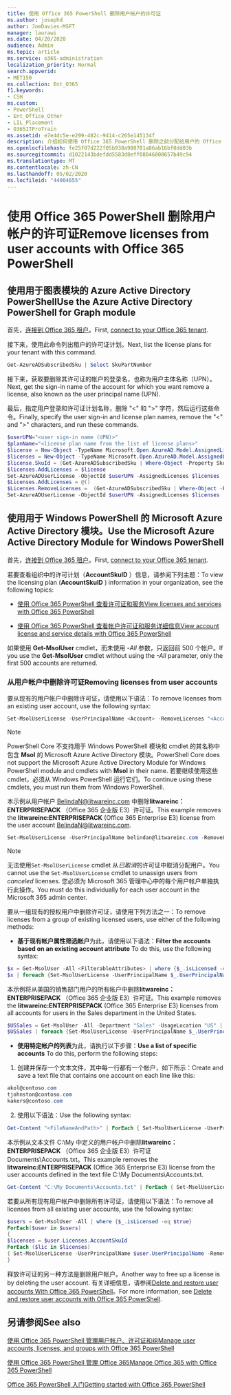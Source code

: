 ```yaml
---
title: 使用 Office 365 PowerShell 删除用户帐户的许可证
ms.author: josephd
author: JoeDavies-MSFT
manager: laurawi
ms.date: 04/20/2020
audience: Admin
ms.topic: article
ms.service: o365-administration
localization_priority: Normal
search.appverid:
- MET150
ms.collection: Ent_O365
f1.keywords:
- CSH
ms.custom:
- PowerShell
- Ent_Office_Other
- LIL_Placement
- O365ITProTrain
ms.assetid: e7e4dc5e-e299-482c-9414-c265e145134f
description: 介绍如何使用 Office 365 PowerShell 删除之前分配给用户的 Office 365 许可证。
ms.openlocfilehash: fe25f07d222f05b938a980781a86ab16bf8dd03b
ms.sourcegitcommit: d1022143bdefdd5583d8eff08046808657b49c94
ms.translationtype: MT
ms.contentlocale: zh-CN
ms.lasthandoff: 05/02/2020
ms.locfileid: "44004655"
---
```

# <a name="remove-licenses-from-user-accounts-with-office-365-powershell"></a><span data-ttu-id="a1d3d-103">使用 Office 365 PowerShell 删除用户帐户的许可证</span><span class="sxs-lookup"><span data-stu-id="a1d3d-103">Remove licenses from user accounts with Office 365 PowerShell</span></span>

## <a name="use-the-azure-active-directory-powershell-for-graph-module"></a><span data-ttu-id="a1d3d-104">使用用于图表模块的 Azure Active Directory PowerShell</span><span class="sxs-lookup"><span data-stu-id="a1d3d-104">Use the Azure Active Directory PowerShell for Graph module</span></span>

<span data-ttu-id="a1d3d-105">首先，[连接到 Office 365 租户](connect-to-office-365-powershell.md#connect-with-the-azure-active-directory-powershell-for-graph-module)。</span><span class="sxs-lookup"><span data-stu-id="a1d3d-105">First, [connect to your Office 365 tenant](connect-to-office-365-powershell.md#connect-with-the-azure-active-directory-powershell-for-graph-module).</span></span>

<span data-ttu-id="a1d3d-106">接下来，使用此命令列出租户的许可证计划。</span><span class="sxs-lookup"><span data-stu-id="a1d3d-106">Next, list the license plans for your tenant with this command.</span></span>

```powershell
Get-AzureADSubscribedSku | Select SkuPartNumber
```

<span data-ttu-id="a1d3d-107">接下来，获取要删除其许可证的帐户的登录名，也称为用户主体名称（UPN）。</span><span class="sxs-lookup"><span data-stu-id="a1d3d-107">Next, get the sign-in name of the account for which you want remove a license, also known as the user principal name (UPN).</span></span>

<span data-ttu-id="a1d3d-108">最后，指定用户登录和许可证计划名称，删除 "<" 和 ">" 字符，然后运行这些命令。</span><span class="sxs-lookup"><span data-stu-id="a1d3d-108">Finally, specify the user sign-in and license plan names, remove the "<" and ">" characters, and run these commands.</span></span>

```powershell
$userUPN="<user sign-in name (UPN)>"
$planName="<license plan name from the list of license plans>"
$license = New-Object -TypeName Microsoft.Open.AzureAD.Model.AssignedLicense
$licenses = New-Object -TypeName Microsoft.Open.AzureAD.Model.AssignedLicenses
$license.SkuId = (Get-AzureADSubscribedSku | Where-Object -Property SkuPartNumber -Value $planName -EQ).SkuID
$licenses.AddLicenses = $license
Set-AzureADUserLicense -ObjectId $userUPN -AssignedLicenses $licenses
$Licenses.AddLicenses = @()
$Licenses.RemoveLicenses =  (Get-AzureADSubscribedSku | Where-Object -Property SkuPartNumber -Value $planName -EQ).SkuID
Set-AzureADUserLicense -ObjectId $userUPN -AssignedLicenses $licenses
```

## <a name="use-the-microsoft-azure-active-directory-module-for-windows-powershell"></a><span data-ttu-id="a1d3d-109">使用用于 Windows PowerShell 的 Microsoft Azure Active Directory 模块。</span><span class="sxs-lookup"><span data-stu-id="a1d3d-109">Use the Microsoft Azure Active Directory Module for Windows PowerShell</span></span>

<span data-ttu-id="a1d3d-110">首先，[连接到 Office 365 租户](connect-to-office-365-powershell.md#connect-with-the-microsoft-azure-active-directory-module-for-windows-powershell)。</span><span class="sxs-lookup"><span data-stu-id="a1d3d-110">First, [connect to your Office 365 tenant](connect-to-office-365-powershell.md#connect-with-the-microsoft-azure-active-directory-module-for-windows-powershell).</span></span>
   
<span data-ttu-id="a1d3d-111">若要查看组织中的许可计划（**AccountSkuID** ）信息，请参阅下列主题：</span><span class="sxs-lookup"><span data-stu-id="a1d3d-111">To view the licensing plan (**AccountSkuID** ) information in your organization, see the following topics:</span></span>
    
  - [<span data-ttu-id="a1d3d-112">使用 Office 365 PowerShell 查看许可证和服务</span><span class="sxs-lookup"><span data-stu-id="a1d3d-112">View licenses and services with Office 365 PowerShell</span></span>](view-licenses-and-services-with-office-365-powershell.md)
    
  - [<span data-ttu-id="a1d3d-113">使用 Office 365 PowerShell 查看帐户许可证和服务详细信息</span><span class="sxs-lookup"><span data-stu-id="a1d3d-113">View account license and service details with Office 365 PowerShell</span></span>](view-account-license-and-service-details-with-office-365-powershell.md)
    
<span data-ttu-id="a1d3d-114">如果使用 **Get-MsolUser** cmdlet，而未使用 _-All_ 参数，只返回前 500 个帐户。</span><span class="sxs-lookup"><span data-stu-id="a1d3d-114">If you use the **Get-MsolUser** cmdlet without using the _-All_ parameter, only the first 500 accounts are returned.</span></span>
    
### <a name="removing-licenses-from-user-accounts"></a><span data-ttu-id="a1d3d-115">从用户帐户中删除许可证</span><span class="sxs-lookup"><span data-stu-id="a1d3d-115">Removing licenses from user accounts</span></span>

<span data-ttu-id="a1d3d-116">要从现有的用户帐户中删除许可证，请使用以下语法：</span><span class="sxs-lookup"><span data-stu-id="a1d3d-116">To remove licenses from an existing user account, use the following syntax:</span></span>
  
```powershell
Set-MsolUserLicense -UserPrincipalName <Account> -RemoveLicenses "<AccountSkuId1>", "<AccountSkuId2>"...
```

>[!Note]
><span data-ttu-id="a1d3d-117">PowerShell Core 不支持用于 Windows PowerShell 模块和 cmdlet 的其名称中包含 **Msol** 的 Microsoft Azure Active Directory 模块。</span><span class="sxs-lookup"><span data-stu-id="a1d3d-117">PowerShell Core does not support the Microsoft Azure Active Directory Module for Windows PowerShell module and cmdlets with **Msol** in their name.</span></span> <span data-ttu-id="a1d3d-118">若要继续使用这些 cmdlet，必须从 Windows PowerShell 运行它们。</span><span class="sxs-lookup"><span data-stu-id="a1d3d-118">To continue using these cmdlets, you must run them from Windows PowerShell.</span></span>
>

<span data-ttu-id="a1d3d-119">本示例从用户帐户 BelindaN@litwareinc.com 中删除**litwareinc： ENTERPRISEPACK** （Office 365 企业版 E3）许可证。</span><span class="sxs-lookup"><span data-stu-id="a1d3d-119">This example removes the **litwareinc:ENTERPRISEPACK** (Office 365 Enterprise E3) license from the user account BelindaN@litwareinc.com.</span></span>
  
```powershell
Set-MsolUserLicense -UserPrincipalName belindan@litwareinc.com -RemoveLicenses "litwareinc:ENTERPRISEPACK"
```

>[!Note]
><span data-ttu-id="a1d3d-120">无法使用`Set-MsolUserLicense` cmdlet 从*已取消*的许可证中取消分配用户。</span><span class="sxs-lookup"><span data-stu-id="a1d3d-120">You cannot use the `Set-MsolUserLicense` cmdlet to unassign users from *canceled* licenses.</span></span> <span data-ttu-id="a1d3d-121">您必须为 Microsoft 365 管理中心中的每个用户帐户单独执行此操作。</span><span class="sxs-lookup"><span data-stu-id="a1d3d-121">You must do this individually for each user account in the Microsoft 365 admin center.</span></span>
>

<span data-ttu-id="a1d3d-122">要从一组现有的授权用户中删除许可证，请使用下列方法之一：</span><span class="sxs-lookup"><span data-stu-id="a1d3d-122">To remove licenses from a group of existing licensed users, use either of the following methods:</span></span>
  
- <span data-ttu-id="a1d3d-123">**基于现有帐户属性筛选帐户**为此，请使用以下语法：</span><span class="sxs-lookup"><span data-stu-id="a1d3d-123">**Filter the accounts based on an existing account attribute** To do this, use the following syntax:</span></span>
    
```powershell
$x = Get-MsolUser -All <FilterableAttributes> | where {$_.isLicensed -eq $true}
$x | foreach {Set-MsolUserLicense -UserPrincipalName $_.UserPrincipalName -RemoveLicenses "<AccountSkuId1>", "<AccountSkuId2>"...}
```

<span data-ttu-id="a1d3d-124">本示例将从美国的销售部门用户的所有帐户中删除**litwareinc： ENTERPRISEPACK** （Office 365 企业版 E3）许可证。</span><span class="sxs-lookup"><span data-stu-id="a1d3d-124">This example removes the  **litwareinc:ENTERPRISEPACK** (Office 365 Enterprise E3) licenses from all accounts for users in the Sales department in the United States.</span></span>
    
```powershell
$USSales = Get-MsolUser -All -Department "Sales" -UsageLocation "US" | where {$_.isLicensed -eq $true}
$USSales | foreach {Set-MsolUserLicense -UserPrincipalName $_.UserPrincipalName -RemoveLicenses "litwareinc:ENTERPRISEPACK"}
```

- <span data-ttu-id="a1d3d-125">**使用特定帐户的列表**为此，请执行以下步骤：</span><span class="sxs-lookup"><span data-stu-id="a1d3d-125">**Use a list of specific accounts** To do this, perform the following steps:</span></span>
    
1. <span data-ttu-id="a1d3d-126">创建并保存一个文本文件，其中每一行都有一个帐户，如下所示：</span><span class="sxs-lookup"><span data-stu-id="a1d3d-126">Create and save a text file that contains one account on each line like this:</span></span>
    
  ```powershell
akol@contoso.com
tjohnston@contoso.com
kakers@contoso.com
  ```

2. <span data-ttu-id="a1d3d-127">使用以下语法：</span><span class="sxs-lookup"><span data-stu-id="a1d3d-127">Use the following syntax:</span></span>
    
  ```powershell
  Get-Content "<FileNameAndPath>" | ForEach { Set-MsolUserLicense -UserPrincipalName $_ -RemoveLicenses "<AccountSkuId1>", "<AccountSkuId2>"... }
  ```

<span data-ttu-id="a1d3d-128">本示例从文本文件 C:\My 中定义的用户帐户中删除**litwareinc： ENTERPRISEPACK** （Office 365 企业版 E3）许可证 Documents\Accounts.txt。</span><span class="sxs-lookup"><span data-stu-id="a1d3d-128">This example removes the **litwareinc:ENTERPRISEPACK** (Office 365 Enterprise E3) license from the user accounts defined in the text file C:\My Documents\Accounts.txt.</span></span>
    
  ```powershell
  Get-Content "C:\My Documents\Accounts.txt" | ForEach { Set-MsolUserLicense -UserPrincipalName $_ -RemoveLicenses "litwareinc:ENTERPRISEPACK" }
  ```

<span data-ttu-id="a1d3d-129">若要从所有现有用户帐户中删除所有许可证，请使用以下语法：</span><span class="sxs-lookup"><span data-stu-id="a1d3d-129">To remove all licenses from all existing user accounts, use the following syntax:</span></span>
  
```powershell
$users = Get-MsolUser -All | where {$_.isLicensed -eq $true}
ForEach($user in $users)
{
$licenses = $user.Licenses.AccountSkuId
ForEach ($lic in $licenses)
{ Set-MsolUserLicense -UserPrincipalName $user.UserPrincipalName -RemoveLicenses $lic }
}
```

<span data-ttu-id="a1d3d-130">释放许可证的另一种方法是删除用户帐户。</span><span class="sxs-lookup"><span data-stu-id="a1d3d-130">Another way to free up a license is by deleting the user account.</span></span> <span data-ttu-id="a1d3d-131">有关详细信息，请参阅[Delete and restore user accounts With Office 365 PowerShell](delete-and-restore-user-accounts-with-office-365-powershell.md)。</span><span class="sxs-lookup"><span data-stu-id="a1d3d-131">For more information, see [Delete and restore user accounts with Office 365 PowerShell](delete-and-restore-user-accounts-with-office-365-powershell.md).</span></span>
  
## <a name="see-also"></a><span data-ttu-id="a1d3d-132">另请参阅</span><span class="sxs-lookup"><span data-stu-id="a1d3d-132">See also</span></span>

[<span data-ttu-id="a1d3d-133">使用 Office 365 PowerShell 管理用户帐户、许可证和组</span><span class="sxs-lookup"><span data-stu-id="a1d3d-133">Manage user accounts, licenses, and groups with Office 365 PowerShell</span></span>](manage-user-accounts-and-licenses-with-office-365-powershell.md)
  
[<span data-ttu-id="a1d3d-134">使用 Office 365 PowerShell 管理 Office 365</span><span class="sxs-lookup"><span data-stu-id="a1d3d-134">Manage Office 365 with Office 365 PowerShell</span></span>](manage-office-365-with-office-365-powershell.md)
  
[<span data-ttu-id="a1d3d-135">Office 365 PowerShell 入门</span><span class="sxs-lookup"><span data-stu-id="a1d3d-135">Getting started with Office 365 PowerShell</span></span>](getting-started-with-office-365-powershell.md)

